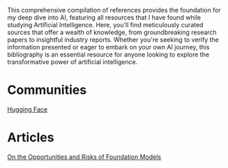 This comprehensive compilation of references provides the foundation for my deep dive into AI, featuring all resources that I have found while studying Artificial Intelligence. Here, you'll find meticulously curated sources that offer a wealth of knowledge, from groundbreaking research papers to insightful industry reports. Whether you're seeking to verify the information presented or eager to embark on your own AI journey, this bibliography is an essential resource for anyone looking to explore the transformative power of artificial intelligence.


# Communities
[Hugging Face](https://huggingface.co)

# Articles 
[On the Opportunities and Risks of Foundation Models](https://arxiv.org/abs/2108.07258?WT.mc_id=academic-105485-koreyst)